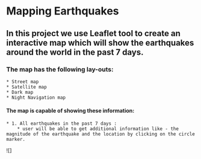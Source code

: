 # Mapping Earthquakes

## In this project we use Leaflet tool to create an interactive map which will show the earthquakes around the world in the past 7 days.

### The map has the following lay-outs:
    * Street map
    * Satellite map
    * Dark map
    * Night Navigation map

#### The map is capable of showing these information:
    * 1. All earthquakes in the past 7 days :
        * user will be able to get additional information like - the magnitude of the earthquake and the location by clicking on the circle marker.

![]
